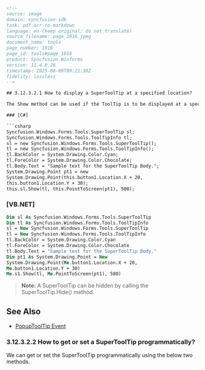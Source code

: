 ```html
<!--
source: image
domain: syncfusion-sdk
task: pdf-ocr-to-markdown
language: en (keep original; do not translate)
source_filename: page_1916.jpeg
document_name: tools
page_number: 1916
page_id: tools#page_1916
product: Syncfusion Winforms
version: 11.4.0.26
timestamp: 2025-08-09T09:21:38Z
fidelity: lossless
-->

## 3.12.3.2.1 How to display a SuperToolTip at a specified location?

The Show method can be used if the ToolTip is to be displayed at a specified location and for a particular time.

### [C#]

```csharp
Syncfusion.Windows.Forms.Tools.SuperToolTip sl;
Syncfusion.Windows.Forms.Tools.ToolTipInfo tl;
sl = new Syncfusion.Windows.Forms.Tools.SuperToolTip();
tl = new Syncfusion.Windows.Forms.Tools.ToolTipInfo();
tl.BackColor = System.Drawing.Color.Cyan;
tl.ForeColor = System.Drawing.Color.Chocolate;
tl.Body.Text = "Sample text for the SuperToolTip Body.";
System.Drawing.Point pt1 = new
System.Drawing.Point(this.button1.Location.X + 20, 
this.button1.Location.Y + 30);
this.sl.Show(tl, this.PointToScreen(pt1), 500);
```

### [VB.NET]

```vb
Dim sl As Syncfusion.Windows.Forms.Tools.SuperToolTip
Dim tl As Syncfusion.Windows.Forms.Tools.ToolTipInfo
sl = New Syncfusion.Windows.Forms.Tools.SuperToolTip
tl = New Syncfusion.Windows.Forms.Tools.ToolTipInfo
tl.BackColor = System.Drawing.Color.Cyan
tl.ForeColor = System.Drawing.Color.Chocolate
tl.Body.Text = "Sample text for the SuperToolTip Body."
Dim pt1 As System.Drawing.Point = New
System.Drawing.Point(Me.button1.Location.X + 20, 
Me.button1.Location.Y + 30)
Me.s1.Show(tl, Me.PointToScreen(pt1), 500)
```

> **Note:** A SuperToolTip can be hidden by calling the SuperToolTip.Hide() method.

## See Also

- [PopupToolTip Event](#)

### 3.12.3.2.2 How to get or set a SuperToolTip programmatically?

We can get or set the SuperToolTip programmatically using the below two methods.
```